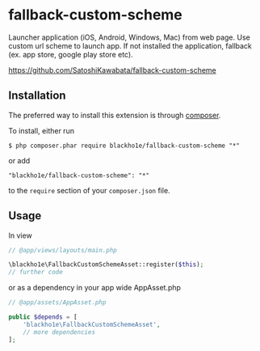 # fallback-custom-scheme

Launcher application (iOS, Android, Windows, Mac) from web page.
Use custom url scheme to launch app.
If not installed the application, fallback (ex. app store, google play store etc).

https://github.com/SatoshiKawabata/fallback-custom-scheme


## Installation

The preferred way to install this extension is through [composer](http://getcomposer.org/download/).

To install, either run

```
$ php composer.phar require blackho1e/fallback-custom-scheme "*"
```

or add

```
"blackho1e/fallback-custom-scheme": "*"
```

to the ```require``` section of your `composer.json` file.


## Usage

In view

```php
// @app/views/layouts/main.php

\blackho1e\FallbackCustomSchemeAsset::register($this);
// further code
```

or as a dependency in your app wide AppAsset.php

```php
// @app/assets/AppAsset.php

public $depends = [
    'blackho1e\FallbackCustomSchemeAsset',
    // more dependencies
];
```
